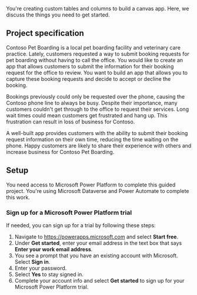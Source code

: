 You're creating custom tables and columns to build a canvas app. Here, we discuss the things you need to get started.
## Project specification
Contoso Pet Boarding is a local pet boarding facility and veterinary care practice. Lately, customers requested a way to submit booking requests for pet boarding without having to call the office. You would like to create an app that allows customers to submit the information for their booking request for the office to review.  You want to build an app that allows you to capture these booking requests and decide to accept or decline the booking.

Bookings previously could only be requested over the phone, causing the Contoso phone line to always be busy. Despite their importance, many customers couldn't get through to the office to request their services. Long wait times could mean customers get frustrated and hang up. This frustration can result in loss of business for Contoso.

A well-built app provides customers with the ability to submit their booking request information on their own time, reducing the time waiting on the phone. Happy customers are likely to share their experience with others and increase business for Contoso Pet Boarding.
## Setup
You need access to Microsoft Power Platform to complete this guided project. You're using Microsoft Dataverse and Power Automate to complete this work.
### Sign up for a Microsoft Power Platform trial
If needed, you can sign up for a trial by following these steps:

1. Navigate to https://powerapps.microsoft.com and select **Start free**.
2. Under **Get started**, enter your email address in the text box that says **Enter your work email address**.
3. You see a prompt that you have an existing account with Microsoft. Select **Sign in**.
4. Enter your password.
5. Select **Yes** to stay signed in.
6. Complete your account info and select **Get started** to sign up for your Microsoft Power Platform trial.